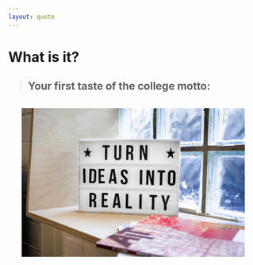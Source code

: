 ```yaml
---
layout: quote
---
```


# What is it?

> ## Your first taste of the college motto:

![reality](/ideas.jpeg)

<style>
img {
  margin-top: 32px;
  height: 300px;
  display: block;
  margin-left: auto;
  margin-right: auto;
}
</style>